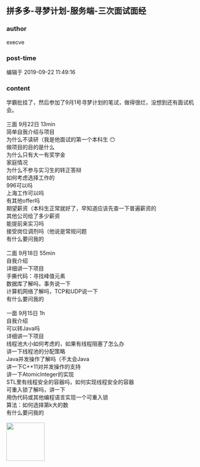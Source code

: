 ## 拼多多-寻梦计划-服务端-三次面试面经
### author 
execve
### post-time 

编辑于  2019-09-22 11:49:16
### content 
<div class="post-topic-des nc-post-content">
 <div>
  学霸批挂了，然后参加了9月1号寻梦计划的笔试，做得很烂，没想到还有面试机会。
 </div>
 <div>
  <br/>
 </div>
 <div>
  三面 9月22日 13min
 </div>
 <div>
  简单自我介绍与项目
 </div>
 <div>
  为什么不读研（我是他面试的第一个本科生
  <span>
   😶
  </span>
 </div>
 <div>
  做项目的目的是什么
 </div>
 <div>
  为什么只有大一有奖学金
 </div>
 <div>
  家庭情况
 </div>
 <div>
  为什么不参与实习生的转正答辩
 </div>
 <div>
  如何考虑选择工作的
 </div>
 <div>
  996可以吗
 </div>
 <div>
  上海工作可以吗
 </div>
 <div>
  有其他offer吗
 </div>
 <div>
  期望薪资（本科生正常就好了，早知道应该先查一下普遍薪资的
 </div>
 <div>
  其他公司给了多少薪资
 </div>
 <div>
  能提前来实习吗
 </div>
 <div>
  接受岗位调剂吗（他说是常规问题
 </div>
 <div>
  有什么要问我的
 </div>
 <div>
  <br/>
 </div>
 <div>
  二面 9月18日 55min
 </div>
 <div>
  自我介绍
 </div>
 <div>
  详细讲一下项目
 </div>
 <div>
  手撕代码：寻找峰值元素
 </div>
 <div>
  数据库了解吗，事务说一下
 </div>
 <div>
  计算机网络了解吗，TCP和UDP说一下
 </div>
 <div>
  有什么要问我的
 </div>
 <div>
  <br/>
 </div>
 <div>
  一面 9月15日 1h
 </div>
 <div>
  自我介绍
 </div>
 <div>
  可以转Java吗
 </div>
 <div>
  详细讲一下项目
 </div>
 <div>
  线程池大小如何考虑的，如果有线程阻塞了怎么办
 </div>
 <div>
  讲一下线程池的分配策略
 </div>
 <div>
  Java并发操作了解吗（不太会Java
 </div>
 <div>
  讲一下C++11对并发操作的支持
 </div>
 <div>
  讲一下AtomicInteger的实现
 </div>
 <div>
  STL里有线程安全的容器吗，如何实现线程安全的容器
 </div>
 <div>
  可重入锁了解吗，讲一下
 </div>
 <div>
  用伪代码或其他编程语言实现一个可重入锁
 </div>
 <div>
  算法：如何选择第k大的数
 </div>
 <div>
  有什么要问我的
 </div>
 <div>
  <br/>
 </div>
 <div>
  <img data-card-emoji="[万事顺利]" height="100px" src="https://uploadfiles.nowcoder.com/images/20191018/63_1571398763964_4A47A0DB6E60853DEDFCFDF08A5CA249" width="100px"/>
  <br/>
 </div>
</div>
